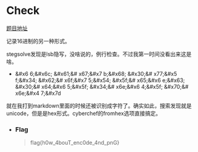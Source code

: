 # Check

[题目地址](https://adworld.xctf.org.cn/challenges/details?hash=f89e09ca-13c4-11ed-9802-fa163e4fa66d&task_category_id=1)

记录16进制的另一种形式。

stegsolve发现是lsb隐写，没啥说的，例行检查。不过我第一时间没看出来这是啥。

- &#x6  6;\&#x6c;  \&#x61;&#  x67;&#x7  b;\&#x68;  \&#x30;&#  x77;&#x5  f;\&#x34;  \&#x62;&#  x6f;&#x7  5;\&#x54;  \&#x5f;&#  x65;&#x6  e;\&#x63;  \&#x30;&#  x64;&#x6  5;\&#x5f;  \&#x34;&#  x6e;&#x6  4;\&#x5f;  \&#x70;&#  x6e;&#x4  7;&#x7d

就在我打到markdown里面的时候还被识别成字符了。确实如此，搜索发现就是unicode，但是是hex形式。cyberchef的fromhex选项直接搞定。

- ### Flag
  > flag{h0w_4bouT_enc0de_4nd_pnG}
